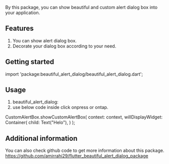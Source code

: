 <!-- 
This README describes the package. If you publish this package to pub.dev,
this README's contents appear on the landing page for your package.

For information about how to write a good package README, see the guide for
[writing package pages](https://dart.dev/guides/libraries/writing-package-pages). 

For general information about developing packages, see the Dart guide for
[creating packages](https://dart.dev/guides/libraries/create-library-packages)
and the Flutter guide for
[developing packages and plugins](https://flutter.dev/developing-packages). 
-->

By this package, you can show beautiful and custom alert dialog box into your application.

## Features

1. You can show alert dialog box.
2. Decorate your dialog box according to your need.

## Getting started
import 'package:beautiful_alert_dialog/beautiful_alert_dialog.dart';

## Usage

1. beautiful_alert_dialog:
2. use below code inside click onpress or ontap.

CustomAlertBox.showCustomAlertBox(
   context: context,
   willDisplayWidget:
   Container(
   child: Text("Helo"),
   )
);

## Additional information

You can also check github code to get more information about this package.
https://github.com/amirrahi29/flutter_beautiful_alert_dialog_package
